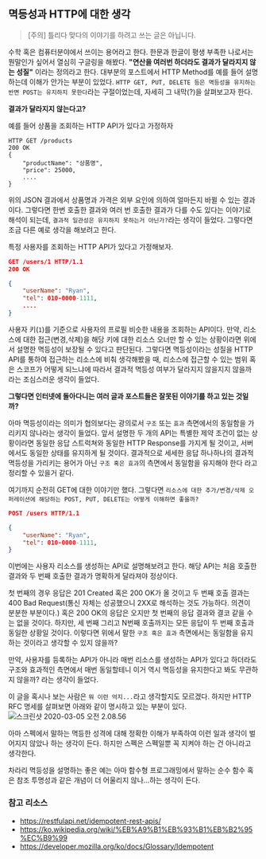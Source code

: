 ## 멱등성과 HTTP에 대한 생각
> [주의] 틀리다 맞다의 이야기를 하려고 쓰는 글은 아닙니다. 

수학 혹은 컴퓨터분야에서 쓰이는 용어라고 한다. 한문과 한글이 평생 부족한 나로서는 뭔말인가 싶어서 열심히 구글링을 해봤다. **"연산을 여러번 하더라도 결과가 달라지지 않는 성질"** 이라는 정의라고 한다. 대부분의 포스트에서 HTTP Method를 예를 들어 설명하는데 이해가 안가는 부분이 있었다. `HTTP GET, PUT, DELETE 등은 멱등성을 유지하는 반면 POST는 유지하지 못한다`라는 구절이었는데, 자세히 그 내막(?)을 살펴보고자 한다.

**결과가 달라지지 않는다고?**

예를 들어 상품을 조회하는 HTTP API가 있다고 가정하자
```http
HTTP GET /products
200 OK
{
	"productName": "상품명",
	"price": 25000,
	....
}
```

위의 JSON 결과에서 상품명과 가격은 외부 요인에 의하여 얼마든지 바뀔 수 있는 결과이다. 그렇다면 한번 호출한 결과와 여러 번 호출한 결과가 다를 수도 있다는 이야기로 해석이 되는데, `결과적 일관성은 유지하지 못하는거 아닌가?`라는 생각이 들었다. 그렇다면 조금 다른 예로 생각을 해보려고 한다.

특정 사용자를 조회하는 HTTP API가 있다고 가정해보자.
```json
GET /users/1 HTTP/1.1
200 OK

{
	"userName": "Ryan",
	"tel": 010-0000-1111,
	....
}
```
사용자 키(`1`)를 기준으로 사용자의 프로필 비슷한 내용을 조회하는 API이다. 만약, 리소스에 대한 접근(변경,삭제)을 해당 키에 대한 리소스 오너만 할 수 있는 상황이라면 위에서 설명한 멱등성이 보장될 수 있다고 판단된다. 
그렇다면 멱등성이라는 성질을 HTTP API를 통하여 접근하는 리소스에 비춰 생각해봤을 때, 리소스에 접근할 수 있는 범위 혹은 스코프가 어떻게 되느냐에 따라서 결과적 멱등성 여부가 달라지지 않을지지 않을까 라는 조심스러운 생각이 들었다.

**그렇다면 인터넷에 돌아다니는 여러 글과 포스트들은 잘못된 이야기를 하고 있는 것일까?**

 아마 멱등성이라는 의미가 협의보다는 광의로서 `구조` 또는 `효과` 측면에서의 동일함을 가리키지 않나라는 생각이 들었다. 앞서 설명한 두 개의 API는 특별한 제약 조건이 없는 상황이라면 동일한 응답 스트럭쳐와 동일한 HTTP Response를 가지게 될 것이고, 서버에서도 동일한 상태를 유지하게 될 것이다. 결과적으로 세세한 응답 하나하나의 결과적 멱등성을 가리키는 용어가 아닌 `구조 혹은 효과`의 측면에서 동일함을 유지해야 한다 라고 정리할 수 있을거 같다. 

 여기까지 순전히 GET에 대한 이야기만 했다. 그렇다면 `리소스에 대한 추가/변경/삭제 오퍼레이션에 해당하는 POST, PUT, DELETE는 어떻게 이해하면 좋을까?` 

```json
POST /users HTTP/1.1

{
	"userName": "Ryan",
	"tel": 010-0000-1111,
}
```

이번에는 사용자 리소스를 생성하는 API로 설명해보려고 한다. 해당 API는 처음 호출한 결과와 두 번째 호출한 결과가 명확하게 달라져야 정상이다. 

첫 번째의 경우 응답은 201 Created 혹은 200 OK가 올 것이고 두 번째 호출 결과는 400 Bad Request(통신 자체는 성공했으니 2XX로 해석하는 것도 가능하다. 의견이 분분한 부분이다.) 혹은 200 OK의 응답은 오지만 첫 번째의 응답 결과와 결코 같을 수는 없을 것이다. 하지만, 세 번째 그리고 N번째 호출까지는 모든 응답이 두 번째 호출과 동일한 상황일 것이다. 이렇다면 위에서 말한 `구조 혹은 효과` 측면에서는 동일함을 유지하는 것이라고 생각할 수 있지 않을까? 

만약, 사용자를 등록하는 API가 아니라 매번 리소스를 생성하는 API가 있다고 하더라도 구조와 효과적인 측면에서 매번 동일할테니 이거 역시 멱등성을 유지한다고 봐도 무관하지 않을까? 라는 생각이 들었다.

이 글을 혹시나 보는 사람은 `뭐 이런 억지...`라고 생각할지도 모르겠다. 하지만 HTTP RFC 명세를 살펴보면 아래와 같이 명시하고 있는 부분이 있다.
![스크린샷 2020-03-05 오전 2.08.56](https://i.imgur.com/Ys17CKV.png)

아마 스펙에서 말하는 멱등한 성격에 대해 정확한 이해가 부족하여 이런 일과 생각이 벌어지지 않았나 하는 생각이 든다. 하지만 스펙은 스펙일뿐 꼭 지켜야 하는 건 아니라고 생각한다.

차라리 멱등성을 설명하는 좋은 예는 아마 함수형 프로그래밍에서 말하는 순수 함수 혹은 참조 투명성과 같은 개념이 더 어울리지 않나...하는 생각이 든다.

### 참고 리소스
- https://restfulapi.net/idempotent-rest-apis/
- https://ko.wikipedia.org/wiki/%EB%A9%B1%EB%93%B1%EB%B2%95%EC%B9%99
- https://developer.mozilla.org/ko/docs/Glossary/Idempotent